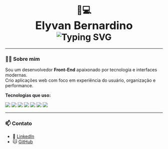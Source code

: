 <h1 align="center">
  🚀💻 <br>
  <span style="font-size: 35px;">Elyvan Bernardino</span> <br>
  <img src="https://readme-typing-svg.herokuapp.com?font=Fira+Code&duration=2000&pause=1000&center=true&vCenter=true&width=435&lines=Desenvolvedor+Front-End;HTML%2C+CSS%2C+JS%2C+PHP+e+MySQL;Versionamento+com+Git+e+GitHub" alt="Typing SVG" />
</h1>

---

### 👨‍💻 Sobre mim

Sou um desenvolvedor **Front-End** apaixonado por tecnologia e interfaces modernas.  
Crio aplicações web com foco em experiência do usuário, organização e performance.

**Tecnologias que uso:**

<p>
  <img src="https://img.shields.io/badge/HTML-E34F26?style=for-the-badge&logo=html5&logoColor=white"/>
  <img src="https://img.shields.io/badge/CSS-1572B6?style=for-the-badge&logo=css3&logoColor=white"/>
  <img src="https://img.shields.io/badge/JavaScript-F7DF1E?style=for-the-badge&logo=javascript&logoColor=000"/>
  <img src="https://img.shields.io/badge/PHP-777BB4?style=for-the-badge&logo=php&logoColor=white"/>
  <img src="https://img.shields.io/badge/MySQL-005C84?style=for-the-badge&logo=mysql&logoColor=white"/>
  <img src="https://img.shields.io/badge/Git-F05032?style=for-the-badge&logo=git&logoColor=white"/>
  <img src="https://img.shields.io/badge/GitHub-000000?style=for-the-badge&logo=github&logoColor=white"/>
</p>

---

### 📫 Contato

- 🔗 [LinkedIn](https://www.linkedin.com/in/elyvanbs)
- 🐱 [GitHub](https://github.com/elyvanBS)
